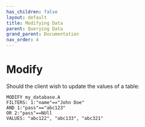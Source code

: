 ```yaml
---
has_children: false
layout: default
title: Modifying Data
parent: Querying Data
grand_parent: Documentation
nav_order: 4
---
```


# Modify
Should the client wish to update the values of a table:
```
MODIFY my_database.A
FILTERS: 1:"name"=="John Doe"
AND 1:"pass"=="abc123"
OR 2:"pass"==NUll
VALUES: "abc122", "abc133", "abc321"
```